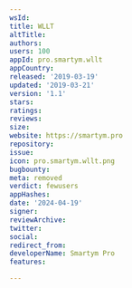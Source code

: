```yaml
---
wsId: 
title: WLLT
altTitle: 
authors: 
users: 100
appId: pro.smartym.wllt
appCountry: 
released: '2019-03-19'
updated: '2019-03-21'
version: '1.1'
stars: 
ratings: 
reviews: 
size: 
website: https://smartym.pro
repository: 
issue: 
icon: pro.smartym.wllt.png
bugbounty: 
meta: removed
verdict: fewusers
appHashes: 
date: '2024-04-19'
signer: 
reviewArchive: 
twitter: 
social: 
redirect_from: 
developerName: Smartym Pro
features: 

---
```


